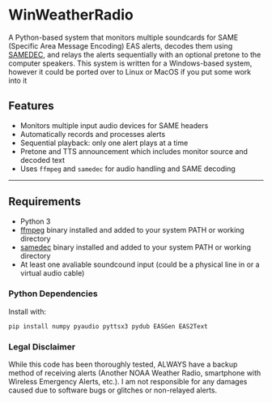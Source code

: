 # WinWeatherRadio

A Python-based system that monitors multiple soundcards for SAME (Specific Area Message Encoding) EAS alerts, decodes them using [SAMEDEC](https://github.com/joshuabarnes/samedec), and relays the alerts sequentially with an optional pretone to the computer speakers.
This system is written for a Windows-based system, however it could be ported over to Linux or MacOS if you put some work into it

## Features

- Monitors multiple input audio devices for SAME headers
- Automatically records and processes alerts
- Sequential playback: only one alert plays at a time
- Pretone and TTS announcement which includes monitor source and decoded text
- Uses `ffmpeg` and `samedec` for audio handling and SAME decoding

---

## Requirements

- Python 3
- [ffmpeg](https://ffmpeg.org/) binary installed and added to your system PATH or working directory
- [samedec](https://github.com/joshuabarnes/samedec) binary installed and added to your system PATH or working directory
- At least one avaliable soundcound input (could be a physical line in or a virtual audio cable)

### Python Dependencies

Install with:

```pip install numpy pyaudio pyttsx3 pydub EASGen EAS2Text```

### Legal Disclaimer
While this code has been thoroughly tested, ALWAYS have a backup method of receiving alerts (Another NOAA Weather Radio, smartphone with Wireless Emergency Alerts, etc.). I am not responsible for any damages caused due to software bugs or glitches or non-relayed alerts.
